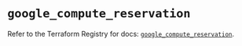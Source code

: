 # `google_compute_reservation`

Refer to the Terraform Registry for docs: [`google_compute_reservation`](https://registry.terraform.io/providers/hashicorp/google/6.33.0/docs/resources/compute_reservation).
